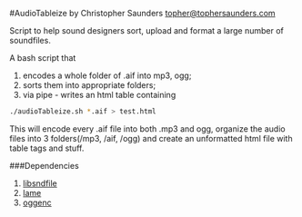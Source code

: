 #AudioTableize
by Christopher Saunders
topher@tophersaunders.com

Script to help sound designers sort, upload and format a large number of soundfiles. 

A bash script that

1. encodes a whole folder of .aif into mp3, ogg; 
2. sorts them into appropriate folders; 
3. via pipe - writes an html table containing <audio> tags and download link to aif. 

```bash
./audioTableize.sh *.aif > test.html
```
This will encode every .aif file into both .mp3 and ogg, 
organize the audio files into 3 folders(/mp3, /aif, /ogg)
and create an unformatted html file with table tags and stuff.

###Dependencies 

1. [libsndfile](http://www.mega-nerd.com/libsndfile/#Download)
2. [lame](http://lame.sourceforge.net/)
3. [oggenc](http://xiph.org/downloads/)

